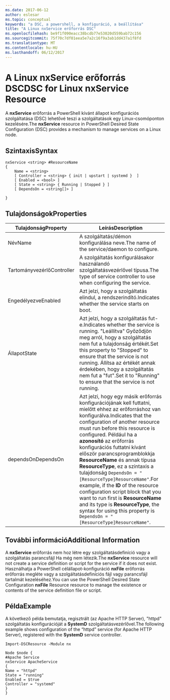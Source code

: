 ```yaml
---
ms.date: 2017-06-12
author: eslesar
ms.topic: conceptual
keywords: "a DSC, a powershell, a konfiguráció, a beállítása"
title: "A Linux nxService erőforrás DSC"
ms.openlocfilehash: be9f1f090eacc38bcdb77e53020d559bab72c156
ms.sourcegitcommit: 75f70c7df01eea5e7a2c16f9a3ab1dd437a1f8fd
ms.translationtype: MT
ms.contentlocale: hu-HU
ms.lasthandoff: 06/12/2017
---
```

# <a name="dsc-for-linux-nxservice-resource"></a><span data-ttu-id="310ea-103">A Linux nxService erőforrás DSC</span><span class="sxs-lookup"><span data-stu-id="310ea-103">DSC for Linux nxService Resource</span></span>

<span data-ttu-id="310ea-104">A **nxService** erőforrás a PowerShell kívánt állapot konfigurációs szolgáltatása (DSC) lehetővé teszi a szolgáltatások egy Linux-csomóponton kezelésére.</span><span class="sxs-lookup"><span data-stu-id="310ea-104">The **nxService** resource in PowerShell Desired State Configuration (DSC) provides a mechanism to manage services on a Linux node.</span></span>

## <a name="syntax"></a><span data-ttu-id="310ea-105">Szintaxis</span><span class="sxs-lookup"><span data-stu-id="310ea-105">Syntax</span></span>

```
nxService <string> #ResourceName
{
    Name = <string>
    [ Controller = <string> { init | upstart | systemd }  ]
    [ Enabled = <bool> ]
    [ State = <string> { Running | Stopped } ]
    [ DependsOn = <string[]> ]

}
```

## <a name="properties"></a><span data-ttu-id="310ea-106">Tulajdonságok</span><span class="sxs-lookup"><span data-stu-id="310ea-106">Properties</span></span>
|  <span data-ttu-id="310ea-107">Tulajdonság</span><span class="sxs-lookup"><span data-stu-id="310ea-107">Property</span></span> |  <span data-ttu-id="310ea-108">Leírás</span><span class="sxs-lookup"><span data-stu-id="310ea-108">Description</span></span> | 
|---|---|
| <span data-ttu-id="310ea-109">Név</span><span class="sxs-lookup"><span data-stu-id="310ea-109">Name</span></span>| <span data-ttu-id="310ea-110">A szolgáltatás/démon konfigurálása neve.</span><span class="sxs-lookup"><span data-stu-id="310ea-110">The name of the service/daemon to configure.</span></span>| 
| <span data-ttu-id="310ea-111">Tartományvezérlő</span><span class="sxs-lookup"><span data-stu-id="310ea-111">Controller</span></span>| <span data-ttu-id="310ea-112">A szolgáltatás konfigurálásakor használandó szolgáltatásvezérlővel típusa.</span><span class="sxs-lookup"><span data-stu-id="310ea-112">The type of service controller to use when configuring the service.</span></span>| 
| <span data-ttu-id="310ea-113">Engedélyezve</span><span class="sxs-lookup"><span data-stu-id="310ea-113">Enabled</span></span>| <span data-ttu-id="310ea-114">Azt jelzi, hogy a szolgáltatás elindul, a rendszerindító.</span><span class="sxs-lookup"><span data-stu-id="310ea-114">Indicates whether the service starts on boot.</span></span>| 
| <span data-ttu-id="310ea-115">Állapot</span><span class="sxs-lookup"><span data-stu-id="310ea-115">State</span></span>| <span data-ttu-id="310ea-116">Azt jelzi, hogy a szolgáltatás fut-e.</span><span class="sxs-lookup"><span data-stu-id="310ea-116">Indicates whether the service is running.</span></span> <span data-ttu-id="310ea-117">"Leállítva" Győződjön meg arról, hogy a szolgáltatás nem fut a tulajdonság értékét.</span><span class="sxs-lookup"><span data-stu-id="310ea-117">Set this property to "Stopped" to ensure that the service is not running.</span></span> <span data-ttu-id="310ea-118">Állítsa az értékét annak érdekében, hogy a szolgáltatás nem fut a "fut".</span><span class="sxs-lookup"><span data-stu-id="310ea-118">Set it to "Running" to ensure that the service is not running.</span></span>| 
| <span data-ttu-id="310ea-119">dependsOn</span><span class="sxs-lookup"><span data-stu-id="310ea-119">DependsOn</span></span> | <span data-ttu-id="310ea-120">Azt jelzi, hogy egy másik erőforrás konfigurációjának kell futtatni, mielőtt ehhez az erőforráshoz van konfigurálva.</span><span class="sxs-lookup"><span data-stu-id="310ea-120">Indicates that the configuration of another resource must run before this resource is configured.</span></span> <span data-ttu-id="310ea-121">Például ha a **azonosító** az erőforrás konfigurációs futtatni kívánt először parancsprogramblokkja **ResourceName** és annak típusa **ResourceType**, ez a szintaxis a tulajdonság `DependsOn = "[ResourceType]ResourceName"`.</span><span class="sxs-lookup"><span data-stu-id="310ea-121">For example, if the **ID** of the resource configuration script block that you want to run first is **ResourceName** and its type is **ResourceType**, the syntax for using this property is `DependsOn = "[ResourceType]ResourceName"`.</span></span>| 


## <a name="additional-information"></a><span data-ttu-id="310ea-122">További információ</span><span class="sxs-lookup"><span data-stu-id="310ea-122">Additional Information</span></span>

<span data-ttu-id="310ea-123">A **nxService** erőforrás nem hoz létre egy szolgáltatásdefiníció vagy a szolgáltatás parancsfájl Ha még nem létezik.</span><span class="sxs-lookup"><span data-stu-id="310ea-123">The **nxService** resource will not create a service definition or script for the service if it does not exist.</span></span> <span data-ttu-id="310ea-124">Használhatja a PowerShell célállapot-konfiguráció **nxFile** erőforrás erőforrás megléte vagy a szolgáltatásdefiníciós fájl vagy parancsfájl tartalmát kezeléséhez.</span><span class="sxs-lookup"><span data-stu-id="310ea-124">You can use the PowerShell Desired State Configuration **nxFile** Resource resource to manage the existence or contents of the service definition file or script.</span></span>

## <a name="example"></a><span data-ttu-id="310ea-125">Példa</span><span class="sxs-lookup"><span data-stu-id="310ea-125">Example</span></span>

<span data-ttu-id="310ea-126">A következő példa bemutatja, regisztrált (az Apache HTTP Server), "httpd" szolgáltatás konfigurációját a **SystemD** szolgáltatásvezérlővel.</span><span class="sxs-lookup"><span data-stu-id="310ea-126">The following example shows configuration of the “httpd” service (for Apache HTTP Server), registered with the **SystemD** service controller.</span></span>

```
Import-DSCResource -Module nx 

Node $node {
#Apache Service
nxService ApacheService 
{
Name = "httpd"
State = "running"
Enabled = $true
Controller = "systemd"
}
}
```

